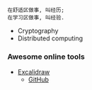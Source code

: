 
```
在舒适区做事, 叫经历;
在学习区做事, 叫经验.
```

* Cryptography
* Distributed computing

### Awesome online tools

* [Excalidraw](https://excalidraw.com)
  - [GitHub](https://github.com/excalidraw/excalidraw)
